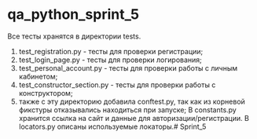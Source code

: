 # qa_python_sprint_5
Все тесты хранятся в директории tests.
1) test_registration.py - тесты для проверки регистрации;
2) test_login_page.py - тесты для проверки логирования;
3) test_personal_account.py - тесты для проверки работы с личным кабинетом;
4) test_constructor_section.py - тесты для проверки работы с конструктором;
5) также с эту директорию добавила conftest.py, так как из корневой фикстуры отказывались находиться при запуске;
В constants.py хранится ссылка на сайт и данные для авторизации/регистрации.
В locators.py описаны используемые локаторы.#   S p r i n t _ 5  
 